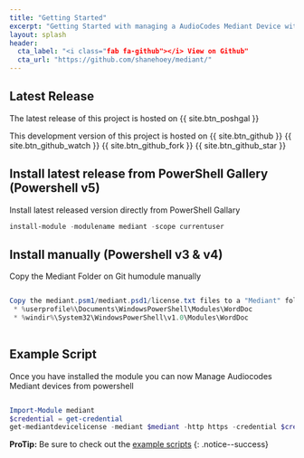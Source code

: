 ```yaml
---
title: "Getting Started"
excerpt: "Getting Started with managing a AudioCodes Mediant Device with Windows PowerShell"
layout: splash
header:
  cta_label: "<i class="fab fa-github"></i> View on Github"
  cta_url: "https://github.com/shanehoey/mediant/"
---
```



## Latest Release

The latest release of this project is hosted on {{ site.btn_poshgal }}

This development version of this project is hosted on {{ site.btn_github }} {{ site.btn_github_watch }} {{ site.btn_github_fork }} {{ site.btn_github_star }}

## Install latest release from PowerShell Gallery (Powershell v5)

Install latest released version directly from PowerShell Gallary

```powershell
install-module -modulename mediant -scope currentuser
```

## Install manually  (Powershell v3 & v4)

Copy the Mediant Folder on Git humodule manually

```powershell

Copy the mediant.psm1/mediant.psd1/license.txt files to a "Mediant" folder into one of the following folders
 * %userprofile%\Documents\WindowsPowerShell\Modules\WordDoc
 * %windir%\System32\WindowsPowerShell\v1.0\Modules\WordDoc
 
```

## Example Script

Once you have installed the module you can now Manage Audiocodes Mediant devices from powershell

```powershell

Import-Module mediant
$credential = get-credential
get-mediantdevicelicense -mediant $mediant -http https -credential $credential

```

**ProTip:** Be sure to check out the [example scripts](scripts/) 
{: .notice--success}
